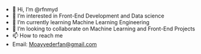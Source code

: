 - 👋 Hi, I’m @rfnmyd
- 👀 I’m interested in Front-End Development and Data science
- 🌱 I’m currently learning Machine Learning Engineering
- 💞️ I’m looking to collaborate on Machine Learning and Front-End Projects
- 📫 How to reach me
- Email: Moayyederfan@gmail.com

<!---
rfnmyd/rfnmyd is a ✨ special ✨ repository because its `README.md` (this file) appears on your GitHub profile.
You can click the Preview link to take a look at your changes.
--->
